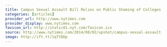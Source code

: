 ```yaml
---
title: Campus Sexual Assault Bill Relies on Public Shaming of Colleges
categories: [articles]
provider_url: http://www.nytimes.com
provider_display: www.nytimes.com
favicon_url: http://static01.nyt.com/favicon.ico
source: http://www.nytimes.com/2014/08/02/upshot/campus-sexual-assault-bill-relies-on-public-shaming.html
image: http://ift.tt/1qTtDDp
---
```

